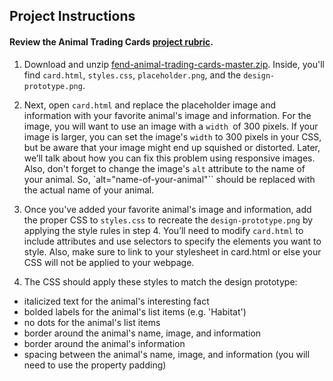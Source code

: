 ## Project Instructions

#### Review the Animal Trading Cards <a href="https://review.udacity.com/#!/projects/7428479271/rubric" target="_blank">project rubric</a>.

1. Download and unzip <a href="https://github.com/udacity/fend-animal-trading-cards/archive/master.zip">fend-animal-trading-cards-master.zip</a>. Inside, you'll find `card.html`, `styles.css`, `placeholder.png`, and the `design-prototype.png`.

2. Next, open `card.html` and replace the placeholder image and information with your favorite animal's image and information. For the image, you will want to use an image with a `width `of 300 pixels. If your image is larger, you can set the image's `width` to 300 pixels in your CSS, but be aware that your image might end up squished or distorted. Later, we’ll talk about how you can fix this problem using responsive images. Also, don't forget to change the image's `alt` attribute to the name of your animal. So, `alt="name-of-your-animal"`` should be replaced with the actual name of your animal.

3. Once you've added your favorite animal's image and information, add the proper CSS to `styles.css` to recreate the `design-prototype.png` by applying the style rules in step 4. You’ll need to modify `card.html` to include attributes and use selectors to specify the elements you want to style. Also, make sure to link to your stylesheet in card.html or else your CSS will not be applied to your webpage.

4. The CSS should apply these styles to match the design prototype:
- italicized text for the animal's interesting fact
- bolded labels for the animal's list items (e.g. 'Habitat')
- no dots for the animal's list items
- border around the animal's name, image, and information
- border around the animal's information
- spacing between the animal's name, image, and information (you will need to use the property padding)
